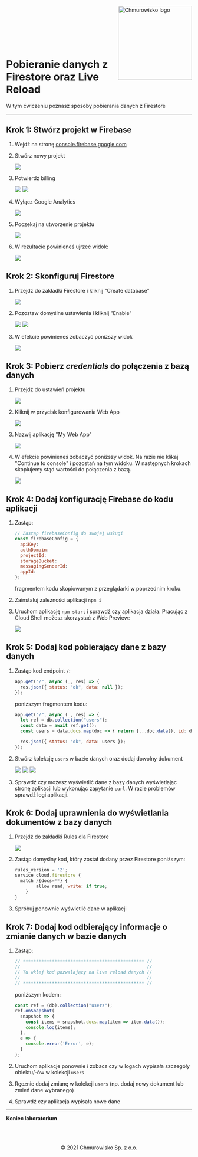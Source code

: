 <img src="../../../../img/logo.png" alt="Chmurowisko logo" width="200"  align="right">
<br><br>
<br><br>
<br><br>

# Pobieranie danych z Firestore oraz Live Reload

W tym ćwiczeniu poznasz sposoby pobierania danych z Firestore

---

## Krok 1: Stwórz projekt w Firebase

1. Wejdź na stronę [console.firebase.google.com](https://console.firebase.google.com)
1. Stwórz nowy projekt

   ![](./img/01_create_a_project.png)

1. Potwierdź billing

   ![](./img/02_accept_billing.png)
   ![](./img/03_create_a_project_2.png)

1. Wyłącz Google Analytics

   ![](./img/04_disable_ga.png)

1. Poczekaj na utworzenie projektu

   ![](./img/05_wait_for_creation.png)

1. W rezultacie powinieneś ujrzeć widok:

   ![](./img/06_main_screen.png)

## Krok 2: Skonfiguruj Firestore

1. Przejdź do zakładki Firestore i kliknij "Create database"

   ![](./img/07_firestore.png)

1. Pozostaw domyślne ustawienia i kliknij "Enable"

   ![](./img/08_settings_1.png)
   ![](./img/09_settings_2.png)

1. W efekcie powinieneś zobaczyć poniższy widok

   ![](./img/10_firestore_screen.png)

## Krok 3: Pobierz _credentials_ do połączenia z bazą danych

1. Przejdź do ustawień projektu

   ![](./img/11_project_settings.png)

1. Kliknij w przycisk konfigurowania Web App

   ![](./img/12_select_webapp.png)

1. Nazwij aplikację "My Web App"

   ![](./img/13_name_app.png)

1. W efekcie powinieneś zobaczyć poniższy widok. Na razie nie klikaj "Continue to console" i pozostań na tym widoku. W następnych krokach skopiujemy stąd wartości do połączenia z bazą.

   ![](./img/14_copy_firebase_config.png)

## Krok 4: Dodaj konfigurację Firebase do kodu aplikacji

1. Zastąp:

   ```javascript
   // Zastąp firebaseConfig do swojej usługi
   const firebaseConfig = {
     apiKey: 
     authDomain: 
     projectId: 
     storageBucket: 
     messagingSenderId: 
     appId: 
   };
   ```

   fragmentem kodu skopiowanym z przeglądarki w poprzednim kroku.

1. Zainstaluj zależności aplikacji `npm i`
1. Uruchom aplikację `npm start` i sprawdź czy aplikacja działa. Pracując z Cloud Shell możesz skorzystać z Web Preview:

   ![](./img/15_web_preview.png)

## Krok 5: Dodaj kod pobierający dane z bazy danych

1. Zastąp kod endpoint `/`:

   ```javascript
   app.get("/", async (_, res) => {
     res.json({ status: "ok", data: null });
   });
   ```

   poniższym fragmentem kodu:

   ```javascript
   app.get("/", async (_, res) => {
     let ref = db.collection("users");
     const data = await ref.get();
     const users = data.docs.map(doc => { return {...doc.data(), id: doc.id} });
   
     res.json({ status: "ok", data: users });
   });
   ```

1. Stwórz kolekcję `users` w bazie danych oraz dodaj dowolny dokument

   ![](./img/16_create_collection.png)
   ![](./img/17_create_collection_users.png)
   ![](./img/18_sample_user.png)

1. Sprawdź czy możesz wyświetlić dane z bazy danych wyświetlając stronę aplikacji lub wykonując zapytanie `curl`. W razie problemów sprawdź logi aplikacji.

## Krok 6: Dodaj uprawnienia do wyświetlania dokumentów z bazy danych

1. Przejdź do zakładki Rules dla Firestore

   ![](./img/19_rules.png)

1. Zastąp domyślny kod, który został dodany przez Firestore poniższym:

   ```javascript
   rules_version = '2';
   service cloud.firestore {
     match /{docs=**} {
           allow read, write: if true;
       }
   }
   ```

1. Spróbuj ponownie wyświetlić dane w aplikacji

## Krok 7: Dodaj kod odbierający informacje o zmianie danych w bazie danych

1. Zastąp:

   ```javascript
   // ********************************************** //
   //                                                //
   // Tu wklej kod pozwalający na live reload danych //
   //                                                //
   // ********************************************** //
   ```

   poniższym kodem:

   ```javascript
   const ref = (db).collection("users");
   ref.onSnapshot(
     snapshot => {
       const items = snapshot.docs.map(item => item.data());
       console.log(items);
     },
     e => {
       console.error('Error', e);
     }
   );
   ```

1. Uruchom aplikacje ponownie i zobacz czy w logach wypisała szczegóły obiektu/-ów w kolekcji `users`
1. Ręcznie dodaj zmianę w kolekcji `users` (np. dodaj nowy dokument lub zmień dane wybranego)
1. Sprawdź czy aplikacja wypisała nowe dane

---

**Koniec laboratorium**

<br><br>

<center><p>&copy; 2021 Chmurowisko Sp. z o.o.<p></center>
